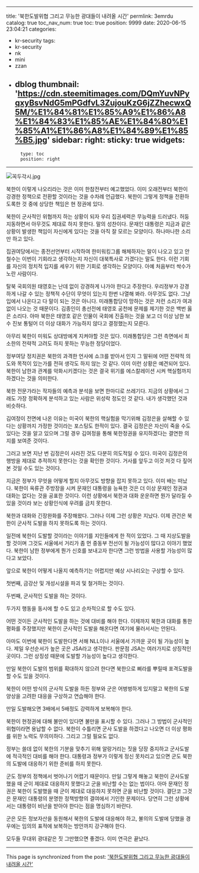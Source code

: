 
---
title: '북한도발위협 그리고 무능한 광대들이 내려올 시간'
permlink: 3emrdu
catalog: true
toc_nav_num: true
toc: true
position: 9999
date: 2020-06-15 23:04:21
categories:
- kr-security
tags:
- kr-security
- nk
- mini
- zzan
- dblog
thumbnail: 'https://cdn.steemitimages.com/DQmYuvNPyqxyBsvNdG5mPGdfvL3ZujouKzG6jZZhecwxQ5M/%E1%84%81%E1%85%A9%E1%86%A8%E1%84%83%E1%85%AE%E1%84%80%E1%85%A1%E1%86%A8%E1%84%89%E1%85%B5.jpg'
sidebar:
    right:
        sticky: true
widgets:
    -
        type: toc
        position: right
---


![꼭두각시.jpg](https://cdn.steemitimages.com/DQmYuvNPyqxyBsvNdG5mPGdfvL3ZujouKzG6jZZhecwxQ5M/%E1%84%81%E1%85%A9%E1%86%A8%E1%84%83%E1%85%AE%E1%84%80%E1%85%A1%E1%86%A8%E1%84%89%E1%85%B5.jpg)

북한이 이렇게 나오리라는 것은 이미 한참전부터 예고했었다. 이미 오래전부터 북한이 강경한 정책으로 전환할 것이라는 것을 수차례 언급했다. 북한이 그렇게 정책을 전환하도록한 것 중에 상당한 책임은 현 정권에 있다.

북한이 군사적인 위협까지 하는 상황이 되자 우리 집권세력은 무능력을 드러냈다. 허둥지동하면서 아무것도 제대로 하지 못한다. 말의 성찬이다. 문재인 대통령은 지금과 같은 상황이 발생한 책임이 자신에게 있다는 것을 아직 잘 모르는 모양이다. 하나마나한 소리만 하고 있다.

집권여당에서는 종전선언부터 시작하여 한미워킹그룹 해체하자는 말이 나오고 있고 안철수는 이번이 기회라고 생각하는지 자신이 대북특사로 가겠다는 말도 한다. 이런 기회를 자신의 정치적 입지를 세우기 위한 기회로 생각하는 모양이다. 아예 처음부터 싹수가 노란 사람이다.

탈북 국회의원 태영호는 난데 없이 강경하게 나가야 한다고 주장한다. 우리정부가 강경하게 나갈 수 있는 정책적 수단이 무엇이 있는지 한번 나열해 봐라. 아무것도 없다. 그냥 입에서 나온다고 다 말이 되는 것은 아니다. 미래통합당이 망하는 것은 저런 소리가 여과없이 나오는 것 때문이다. 김종인이 총선전에 태영호 공천에 문제를 제기한 것은 백번 옳은 소리다. 아마 북한은 태영호 같은 인물이 국회에 진출하는 것을 보고 더 이상 남한 보수 진보 통털어 더 이상 대화가 가능하지 않다고 결정했는지 모른다.

아무리 북한이 미워도 상대방에게 지켜야할 것은 있다. 미래통합당은 그런 측면에서 최소한의 전략적 고려도 하지 못하는 무능한 정당이었다.

정부여당 정치권은 북한의 과격한 언사에 쇼크를 받아서 인지 그 말뒤에 어떤 전략적 의도와 목적이 있는가를 전혀 생각도 하지 않는 것 같다. 이미 이런 상황은 예견되어 있다. 북한이 남한과 관계를 악화시키겠다는 것은 결국 위기를 에스칼레이션 시켜 핵실험까지 하겠다는 것을 의미한다.

북한 전문가라는 작자들의 예측과 분석을 보면 한마디로 쓰레기다. 지금의 상황에서 그래도 가장 정확하게 분석하고 있는 사람은 위성락 정도인 것 같다. 내가 생각했던 것과 비슷하다.

김여정이 전면에 나온 이유는 미국이 북한의 핵실험을 막기위해 김정은을 살해할 수 있다는 상황까지 가정한 것이라는 포스팅도 한적이 있다. 결국 김정은은 자신이 죽을 수도 있다는 것을 알고 있으며 그럴 경우 김여정을 통해 북한정권을 유지하겠다는 결연한 의지를 보여준 것이다.

그러고 보면 지난 번 김정은이 사라진 것도 다분히 의도적일 수 있다. 미국이 김정은의 행방을 제대로 추적하지 못한다는 것을 확인한 것이다. 거사를 앞두고 이것 저것 다 짚어 본 것일 수도 있는 것이다.

지금은 정부가 무엇을 어떻게 할지 아무것도 방향을 잡지 못하고 있다. 이미 배는 떠났다. 북한이 옥류관 주방장을 시켜 문재인 대통령을 능욕한 것은 더 이상 문재인 정권과 대화는 없다는 것을 공표한 것이다. 이런 상황에서 북한과 대화 운운하면 뭔가 달라질 수 있을 것이라 보는 상황인식에 우려를 금치 못한다.

북한과 대화와 긴장완화를 주장해왔다. 그러나 이제 그런 상황은 지났다. 이제 관건은 북한이 군사적 도발을 하지 못하도록 하는 것이다.

일전에 북한이 도발할 것이라는 이야기를 지인들에게 한 적이 있었다. 그 때 지상도발을 할 것이며 그것도 서울에서 거리가 좀 먼 중동부 전선이 될 가능성이 많다고 이야기 했었다. 북한이 남한 정부에게 뭔가 신호를 보내고자 한다면 그런 방법을 사용할 가능성이 많다고 보았다.

앞으로 북한이 어떻게 나올지 예측하기는 어렵지만 예상 시나리오는 구상할 수 있다.

첫번째, 금강산 및 개성시설을 파괴 및 철거하는 것이다.

두번째, 군사적인 도발을 하는 것이다.

두가지 행동을 동시에 할 수도 있고 순차적으로 할 수도 있다.

어떤 것이든 군사적인 도발을 하는 것에 대비를 해야 한다. 이제까지 북한과 대화를 통한 평화를 주장했지만 북한이 군사적인 도발을 해온다면 여기에 물러서서는 안된다.

아마도 이번에 북한이 도발한다면 서해 NLL이나 서울에서 가까운 곳이 될 가능성이 높다. 제일 우선순서가 높은 곳은 JSA라고 생각한다. 판문점 JSA는 여러가지로 상징적인 곳이다. 그런 상징성 때문에 도발할 가능성이 높다고 생각한다.

만일 북한이 도발의 범위를 확대하지 않으려 한다면 북한으로 삐라를 뿌릴때 포격도발을 할 수도 있을 것이다.

북한이 어떤 방식의 군사적 도발을 하든 정부와 군은 어벙벙하게 있지말고 북한의 도발 양상을 고려한 대응을 구상하고 연습해야 한다.

만일 도발해오면 3배에서 5배정도 강력하게 보복해야 한다.

북한이 현정권에 대해 불만이 있다면 불만을 표시할 수 있다. 그러나 그 방법이 군사적인 위협이라면 용납할 수 없다. 북한이 수틀리면 군사 도발을 하겠다고 나오면 더 이상 평화를 위한 노력도 무의미하다. 그리고 그럴 필요도 없다.

정부는 쓸데 없이 북한의 기분을 맞추기 위해 알랑거리는 짓을 당장 중지하고 군사도발에 적극적인 대비를 해야 한다. 대통령과 정부가 이렇게 정신 못차리고 있으면 군도 북한의 도발에 대응하기 위한 준비를 하지 못한다.

군도 정부의 정책에서 벗어나기 어렵기 때문이다. 만일 그렇게 해놓고 북한이 군사도발했을 때 군이 제대로 대응하지 못했다고 군을 비난할 수는 없는 법이다. 아마 문재인 정권은 북한이 도발했을 때 군이 제대로 대응하지 못하면 군을 비난할 것이다. 결단코 그것은 문재인 대통령의 분명한 정책방향의 결여에서 기인한 문제이다. 당연히 그런 상황에서는 대통령이 비난을 받아야 한다는 점을 명심하기 바란다.

군은 모든 정보자산을 동원해서 북한의 도발에 대응해야 하고, 불의의 도발에 당했을 경우에는 임의의 표적에 보복하는 방안까지 강구해야 한다.

모두들 무대위 광대같은 짓 그만했으면 좋겠다. 이미 연극은 끝났다.

- - -

This page is synchronized from the post: ['북한도발위협 그리고 무능한 광대들이 내려올 시간'](https://steemit.com/@oldstone/3emrdu)
